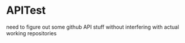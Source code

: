 # APITest
need to figure out some github API stuff without interfering with actual working repositories
